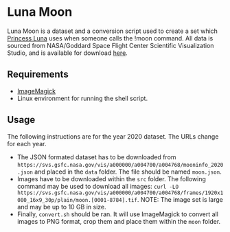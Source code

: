 # Luna Moon
Luna Moon is a dataset and a conversion script used to create a set which [Princess Luna](https://github.com/Thorinair/Princess-Luna) uses when someone calls the !moon command. All data is sourced from NASA/Goddard Space Flight Center Scientific Visualization Studio, and is available for download [here](https://svs.gsfc.nasa.gov/4768).

## Requirements
* [ImageMagick](https://imagemagick.org/index.php)
* Linux environment for running the shell script.

## Usage
The following instructions are for the year 2020 dataset. The URLs change for each year.

* The JSON formated dataset has to be downloaded from `https://svs.gsfc.nasa.gov/vis/a000000/a004700/a004768/mooninfo_2020.json` and placed in the `data` folder. The file should be named `moon.json`.
* Images have to be downloaded within the `src` folder. The following command may be used to download all images: `curl -LO https://svs.gsfc.nasa.gov/vis/a000000/a004700/a004768/frames/1920x1080_16x9_30p/plain/moon.[0001-8784].tif`. NOTE: The image set is large and may be up to 10 GB in size.
* Finally, `convert.sh` should be ran. It will use ImageMagick to convert all images to PNG format, crop them and place them within the `moon` folder.
